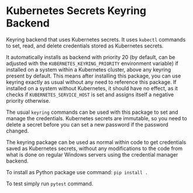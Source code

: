 # Kubernetes Secrets Keyring Backend

Keyring backend that uses Kubernetes secrets. It uses `kubectl` commands to set, read, and delete credentials stored as Kubernetes secrets.

It automatically installs as backend with priority 20 (by default, can be adjusted with the `KUBERNETES_KEYRING_PRIORITY` environment variable) if installed on a system within a Kubernetes cluster, above any keyring present by default. This means after installing this package, you can use keyring exactly as usual without any need to reference this package. If installed on a system without Kubernetes, it should have no effect, as it checks if `KUBERNETES_SERVICE_HOST` is set and assigns itself a negative priority otherwise.

The usual `keyring` commands can be used with this package to set and manage the credentials. Kubernetes secrets are immutable, so you need to delete a secret before you can set a new password if the password changed.

The keyring package can be used as normal within code to get credentials saved as Kubernetes secrets, without any modifications to the code from what is done on regular Windows servers using the credential manager backend.

To install as Python package use command: `pip install .`

To test simply run `pytest` command.
